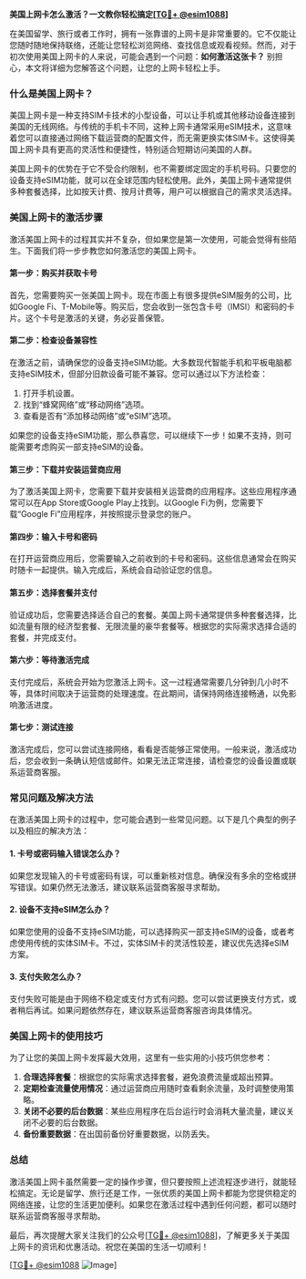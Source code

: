 **美国上网卡怎么激活？一文教你轻松搞定[[TG💪+ @esim1088](https://t.me/s/esim1088)]**

在美国留学、旅行或者工作时，拥有一张靠谱的上网卡是非常重要的。它不仅能让您随时随地保持联络，还能让您轻松浏览网络、查找信息或观看视频。然而，对于初次使用美国上网卡的人来说，可能会遇到一个问题：**如何激活这张卡？** 别担心，本文将详细为您解答这个问题，让您的上网卡轻松上手。

### 什么是美国上网卡？

美国上网卡是一种支持SIM卡技术的小型设备，可以让手机或其他移动设备连接到美国的无线网络。与传统的手机卡不同，这种上网卡通常采用eSIM技术，这意味着您可以直接通过网络下载运营商的配置文件，而无需更换实体SIM卡。这使得美国上网卡具有更高的灵活性和便捷性，特别适合短期访问美国的人群。

美国上网卡的优势在于它不受合约限制，也不需要绑定固定的手机号码。只要您的设备支持eSIM功能，就可以在全球范围内轻松使用。此外，美国上网卡通常提供多种套餐选择，比如按天计费、按月计费等，用户可以根据自己的需求灵活选择。

### 美国上网卡的激活步骤

激活美国上网卡的过程其实并不复杂，但如果您是第一次使用，可能会觉得有些陌生。下面我们将一步步教您如何激活您的美国上网卡。

#### 第一步：购买并获取卡号

首先，您需要购买一张美国上网卡。现在市面上有很多提供eSIM服务的公司，比如Google Fi、T-Mobile等。购买后，您会收到一张包含卡号（IMSI）和密码的卡片。这个卡号是激活的关键，务必妥善保管。

#### 第二步：检查设备兼容性

在激活之前，请确保您的设备支持eSIM功能。大多数现代智能手机和平板电脑都支持eSIM技术，但部分旧款设备可能不兼容。您可以通过以下方法检查：

1. 打开手机设置。
2. 找到“蜂窝网络”或“移动网络”选项。
3. 查看是否有“添加移动网络”或“eSIM”选项。

如果您的设备支持eSIM功能，那么恭喜您，可以继续下一步！如果不支持，则可能需要考虑购买一部支持eSIM的设备。

#### 第三步：下载并安装运营商应用

为了激活美国上网卡，您需要下载并安装相关运营商的应用程序。这些应用程序通常可以在App Store或Google Play上找到。以Google Fi为例，您需要下载“Google Fi”应用程序，并按照提示登录您的账户。

#### 第四步：输入卡号和密码

在打开运营商应用后，您需要输入之前收到的卡号和密码。这些信息通常会在购买时随卡一起提供。输入完成后，系统会自动验证您的信息。

#### 第五步：选择套餐并支付

验证成功后，您需要选择适合自己的套餐。美国上网卡通常提供多种套餐选择，比如流量有限的经济型套餐、无限流量的豪华套餐等。根据您的实际需求选择合适的套餐，并完成支付。

#### 第六步：等待激活完成

支付完成后，系统会开始为您激活上网卡。这一过程通常需要几分钟到几小时不等，具体时间取决于运营商的处理速度。在此期间，请保持网络连接畅通，以免影响激活进度。

#### 第七步：测试连接

激活完成后，您可以尝试连接网络，看看是否能够正常使用。一般来说，激活成功后，您会收到一条确认短信或邮件。如果无法正常连接，请检查您的设备设置或联系运营商客服。

### 常见问题及解决方法

在激活美国上网卡的过程中，您可能会遇到一些常见问题。以下是几个典型的例子以及相应的解决方法：

#### 1. 卡号或密码输入错误怎么办？

如果您发现输入的卡号或密码有误，可以重新核对信息。确保没有多余的空格或拼写错误。如果仍然无法激活，建议联系运营商客服寻求帮助。

#### 2. 设备不支持eSIM怎么办？

如果您使用的设备不支持eSIM功能，可以选择购买一部支持eSIM的设备，或者考虑使用传统的实体SIM卡。不过，实体SIM卡的灵活性较差，建议优先选择eSIM方案。

#### 3. 支付失败怎么办？

支付失败可能是由于网络不稳定或支付方式有问题。您可以尝试更换支付方式，或者稍后再试。如果问题依然存在，建议联系运营商客服咨询具体情况。

### 美国上网卡的使用技巧

为了让您的美国上网卡发挥最大效用，这里有一些实用的小技巧供您参考：

1. **合理选择套餐**：根据您的实际需求选择套餐，避免浪费流量或超出预算。
2. **定期检查流量使用情况**：通过运营商应用随时查看剩余流量，及时调整使用策略。
3. **关闭不必要的后台数据**：某些应用程序在后台运行时会消耗大量流量，建议关闭不必要的后台数据。
4. **备份重要数据**：在出国前备份好重要数据，以防丢失。

### 总结

激活美国上网卡虽然需要一定的操作步骤，但只要按照上述流程逐步进行，就能轻松搞定。无论是留学、旅行还是工作，一张优质的美国上网卡都能为您提供稳定的网络连接，让您的生活更加便利。如果您在激活过程中遇到任何问题，都可以随时联系运营商客服寻求帮助。

最后，再次提醒大家关注我们的公众号[[TG💪+ @esim1088](https://t.me/s/esim1088)]，了解更多关于美国上网卡的资讯和优惠活动。祝您在美国的生活一切顺利！

[[TG💪+ @esim1088](https://t.me/s/esim1088) ![Image](https://i.postimg.cc/4NQfJmqS/Snipaste-2025-05-13-00-14-12.png)]